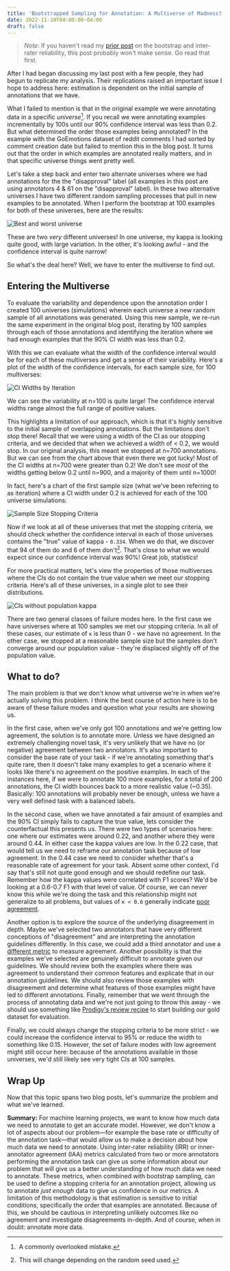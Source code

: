 ```yaml
---
title: 'Bootstrapped Sampling for Annotation: A Multiverse of Madness?'
date: 2022-11-10T04:00:00-04:00
draft: false
---
```

<meta name="twitter:card" content="summary">
<meta name="twitter:site" content="@pmbaumgartner">
<meta name="twitter:creator" content="@pmbaumgartner">
<meta name="twitter:title" content='Bootstrapped Sampling for Annotation: A Multiverse of Madness?'>
<meta name="twitter:description" content="Giving Dr. Strange some company.">
<meta name="twitter:image" content="https://i.ibb.co/8bbhQYq/multiverse-mountains.png">

> *Note*: If you haven't read my [prior post](/blog/how-much-data-bootstrap-irr) on the bootstrap and inter-rater reliability, this post probably won't make sense. Go read that first.

After I had began discussing my last post with a few people, they had begun to replicate my analysis. Their replications raised an important issue I hope to address here: estimation is dependent on the initial sample of annotations that we have.

What I failed to mention is that in the original example we were annotating data in a specific _universe_[^1]. If you recall we were annotating examples incrementally by 100s until our 90% confidence interval was less than 0.2. But what determined the order those examples being annotated? In the example with the GoEmotions dataset of reddit comments I had sorted by comment creation date but failed to mention this in the blog post. It turns out that the order in which examples are annotated really matters, and in that specific universe things went pretty well.

Let's take a step back and enter two alternate universes where we had annotations for the the "disapproval" label (all examples in this post are using annotators 4 & 61 on the "disapproval" label). In these two alternative universes I have two different random sampling processes that pull in new examples to be annotated. When I perform the bootstrap at 100 examples for both of these universes, here are the results:

![Best and worst universe](best-worst-universe.svg)

These are two _very_ different universes! In one universe, my kappa is looking quite good, with large variation. In the other, it's looking awful - and the confidence interval is quite narrow!

So what's the deal here? Well, we have to enter the multiverse to find out.

## Entering the Multiverse

To evaluate the variability and dependence upon the annotation order I created 100 universes (simulations) wherein each universe a new random sample of all annotations was generated. Using this new sample, we re-run the same experiment in the original blog post, iterating by 100 samples through each of those annotations and identifying the iteration where we had enough examples that the 90% CI width was less than 0.2. 

With this we can evaluate what the width of the confidence interval would be for each of these multiverses and get a sense of their variability. Here's a plot of the width of the confidence intervals, for each sample size, for 100 multiverses:

![CI Widths by Iteration](ci_widths_by_iter.svg)

We can see the variability at n=100 is quite large! The confidence interval widths range almost the full range of positive values.

This highlights a limitation of our approach, which is that it's highly sensitive to the initial sample of overlapping annotations. But the limitations don't stop there! Recall that we were using a width of the CI as our stopping criteria, and we decided that when we achieved a width of < 0.2, we would stop. In our original analysis, this meant we stopped at n=700 annotations. But we can see from the chart above that even there we got lucky! Most of the CI widths at n=700 were greater than 0.2! We don't see _most_ of the widths getting below 0.2 until n=900, and a majority of them until n=1000!

In fact, here's a chart of the first sample size (what we've been referring to as iteration) where a CI width under 0.2 is achieved for each of the 100 universe simulations:

![Sample Size Stopping Criteria](sample_size_stopping_criteria.svg)

Now if we look at all of these universes that met the stopping criteria, we should check whether the confidence interval in each of those universes contains the "true" value of kappa - `0.334`. When we do that, we discover that 94 of them do and 6 of them don't[^2]. That's close to what we would expect since our confidence interval was 90%! Great job, statistics!

For more practical matters, let's view the properties of those multiverses where the CIs do not contain the true value when we meet our stopping criteria. Here's all of these universes, in a single plot to see their distributions.

![CIs without population kappa](ci_without_kappa.svg)

There are two general classes of failure modes here. In the first case we have universes where at 100 samples we met our stopping criteria. In all of these cases, our estimate of `κ` is less than 0 - we have no agreement. In the other case, we stopped at a reasonable sample size but the samples don't converge around our population value - they're displaced slightly off of the population value. 

## What to do?

The main problem is that we don't know what universe we're in when we're actually solving this problem. I think the best course of action here is to be aware of these failure modes and question what your results are showing us.

In the first case, when we've only got 100 annotations and we're getting low agreement, the solution is to annotate more. Unless we have designed an extremely challenging novel task, it's very unlikely that we have no (or negative) agreement between two annotators. It's also important to consider the base rate of your task - if we're annotating something that's quite rare, then it doesn't take many examples to get a scenario where it looks like there's no agreement on the positive examples. In each of the instances here, if we were to annotate 100 more examples, for a total of 200 annotations, the CI width bounces back to a more realistic value (~0.35). Basically: 100 annotations will probably never be enough, unless we have a very well defined task with a balanced labels.

In the second case, when we have annotated a fair amount of examples and the 90% CI simply fails to capture the true value, lets consider the counterfactual this presents us. There were two types of scenarios here: one where our estimates were around 0.22, and another where they were around 0.44. In either case the kappa values are low. In the 0.22 case, that would tell us we need to reframe our annotation task because of low agreement. In the 0.44 case we need to consider whether that's a reasonable rate of agreement for your task. Absent some other context, I'd say that's still not quite good enough and we should redefine our task. Remember how the kappa values were correlated with F1 scores? We'd be looking at a 0.6-0.7 F1 with that level of value. Of course, we can never know this while we're doing the task and this relationship might not generalize to all problems, but values of `κ < 0.6` generally indicate [poor agreement](https://www.ncbi.nlm.nih.gov/pmc/articles/PMC3900052/).

Another option is to explore the source of the underlying disagreement in depth. Maybe we've selected two annotators that have very different conceptions of "disagreement" and are interpreting the annotation guidelines differently. In this case, we could add a third annotator and use a [different metric](https://en.wikipedia.org/wiki/Fleiss%27_kappa) to measure agreement. Another possibility is that the examples we've selected are genuinely difficult to annotate given our guidelines. We should review both the examples where there was agreement to understand their common features and explicate that in our annotation guidelines. We should also review those examples with disagreement and determine what features of those examples might have led to different annotations. Finally, remember that we went through the process of annotating data and we're not just going to throw this away - we should use something like [Prodigy's review recipe](https://prodi.gy/docs/recipes/#review ) to start building our gold dataset for evaluation.

Finally, we could always change the stopping criteria to be more strict - we could increase the confidence interval to 95% or reduce the width to something like 0.15. However, the set of failure modes with low agreement might still occur here: because of the annotations available in those universes, we'd still likely see very tight CIs at 100 samples.

## Wrap Up

Now that this topic spans two blog posts, let's summarize the problem and what we've learned.

**Summary:** For machine learning projects, we want to know how much data we need to annotate to get an accurate model. However, we don't know a lot of aspects about our problem—for example the base rate or difficulty of the annotation task—that would allow us to make a decision about how much data we need to annotate. Using inter-rater reliability (IRR) or inner-annotator agreement (IAA) metrics calculated from two or more annotators performing the annotation task can give us some information about our problem that will give us a better understanding of how much data we need to annotate. These metrics, when combined with bootstrap sampling, can be used to define a stopping criteria for an annotation project, allowing us to annotate _just enough_ data to give us confidence in our metrics. A limitation of this methodology is that estimation is sensitive to initial conditions, specifically the order that examples are annotated. Because of this, we should be cautious in interpreting unlikely outcomes like no agreement and investigate disagreements in-depth. And of course, when in doubt: annotate more data.


[^1]:  A commonly overlooked mistake.
[^2]:  This will change depending on the random seed used.